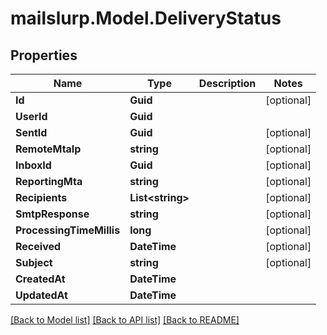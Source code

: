 # mailslurp.Model.DeliveryStatus

## Properties

Name | Type | Description | Notes
------------ | ------------- | ------------- | -------------
**Id** | **Guid** |  | [optional] 
**UserId** | **Guid** |  | 
**SentId** | **Guid** |  | [optional] 
**RemoteMtaIp** | **string** |  | [optional] 
**InboxId** | **Guid** |  | [optional] 
**ReportingMta** | **string** |  | [optional] 
**Recipients** | **List&lt;string&gt;** |  | [optional] 
**SmtpResponse** | **string** |  | [optional] 
**ProcessingTimeMillis** | **long** |  | [optional] 
**Received** | **DateTime** |  | [optional] 
**Subject** | **string** |  | [optional] 
**CreatedAt** | **DateTime** |  | 
**UpdatedAt** | **DateTime** |  | 

[[Back to Model list]](../README#documentation-for-models) [[Back to API list]](../README#documentation-for-api-endpoints) [[Back to README]](../README)


